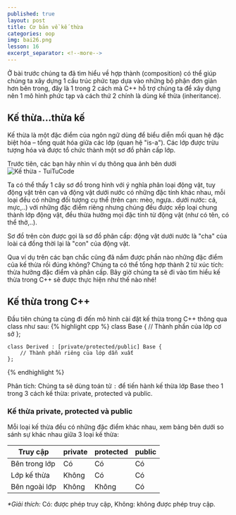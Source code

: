 ```yaml
---
published: true
layout: post
title: Cơ bản về kế thừa
categories: oop
img: bai26.png
lesson: 16
excerpt_separator: <!--more-->
---
```

Ở bài trước chúng ta đã tìm hiểu về hợp thành (composition) có thể giúp chúng ta xây dựng 1 cấu trúc phức tạp dựa vào những bộ phận đơn giản hơn bên trong, đây là 1 trong 2 cách mà C++ hỗ trợ chúng ta để xây dựng nên 1 mô hình phức tạp và cách thứ 2 chính là dùng kế thừa (inheritance).<!--more-->
## Kế thừa...thừa kế
Kế thừa là một đặc điểm của ngôn ngữ dùng để biểu diễn mối quan hệ đặc biệt hóa – tổng quát hóa giữa các lớp (quan hệ "is-a"). Các lớp được trừu tượng hóa và được tổ chức thành một sơ đồ phân cấp lớp.

Trước tiên, các bạn hãy nhìn ví dụ thông qua ảnh bên dưới
![Kế thừa - TuiTuCode](https://1.bp.blogspot.com/-xK39l74JKN8/XS2l8yl3z0I/AAAAAAAAAkU/2R2HGoO9JOEhTnp3jXYI3KBVUrmVwZwuACLcBGAs/s1600/Capture.PNG)

Ta có thể thấy 1 cây sơ đồ trong hình với ý nghĩa phân loại động vật, tuy động vật trên cạn và động vật dưới nước có những đặc tính khác nhau, mỗi loại đều có những đối tượng cụ thể (trên cạn: mèo, ngựa.. dưới nước: cá, mực,..) với những đặc điểm riêng nhưng chúng đều được xếp loại chung thành lớp động vật, đều thừa hưởng mọi đặc tính từ động vật (như có tên, có thể thở,..).

Sơ đồ trên còn được gọi là sơ đồ phân cấp: động vật dưới nước là "cha" của loài cá đồng thời lại là "con" của động vật.

Qua ví dụ trên các bạn chắc cũng đã nắm được phần nào những đặc điểm của kế thừa rồi đúng không? Chúng ta có thể tổng hợp thành 2 từ xúc tích: thừa hưởng đặc điểm và phân cấp. Bây giờ chúng ta sẽ đi vào tìm hiểu kế thừa trong C++ sẽ được thực hiện như thế nào nhé!

## Kế thừa trong C++
Đầu tiên chúng ta cùng đi đến mô hình cài đặt kế thừa trong C++ thông qua class như sau:
{% highlight cpp %}
	class Base {
    	// Thành phần của lớp cơ sở
    };
    
    class Derived : [private/protected/public] Base {
    	// Thành phần riêng của lớp dẫn xuất
    };
{% endhighlight %}

Phân tích: Chúng ta sẽ dùng toán tử ``:`` để tiến hành kế thừa lớp Base theo 1 trong 3 cách kế thừa: private, protected và public.

### Kế thừa private, protected và public
Mỗi loại kế thừa đều có những đặc điểm khác nhau, xem bảng bên dưới so sánh sự khác nhau giữa 3 loại kế thừa:

<table class="table">
<thead>
<tr class="header">
<th>Truy cập</th>
<th>private</th>
<th>protected</th>
<th>public</th>
</tr>
</thead>
<tbody>
<tr>
<td markdown="span">Bên trong lớp</td>
<td markdown="span">Có</td>
<td markdown="span">Có</td>
<td markdown="span">Có</td>
</tr>
<tr>
<td markdown="span">Lớp kế thừa</td>
<td markdown="span">Không</td>
<td markdown="span">Có</td>
<td markdown="span">Có</td>
</tr>
<tr>
<td markdown="span">Bên ngoài lớp</td>
<td markdown="span">Không</td>
<td markdown="span">Không</td>
<td markdown="span">Có</td>
</tr>
</tbody>
</table>

_*Giải thích:_ Có: được phép truy cập, Không: không được phép truy cập.


